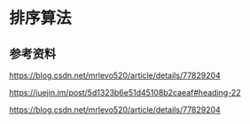 # 排序算法

## 参考资料

https://blog.csdn.net/mrlevo520/article/details/77829204

https://juejin.im/post/5d1323b6e51d45108b2caeaf#heading-22

https://blog.csdn.net/mrlevo520/article/details/77829204
